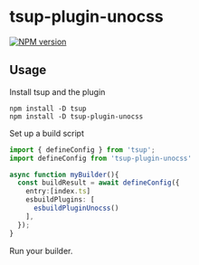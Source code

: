 # tsup-plugin-unocss

[![NPM version](https://img.shields.io/npm/v/tsup-plugin-unocss?color=a1b858&label=)](https://www.npmjs.com/package/tsup-plugin-unocss)


## Usage

Install tsup and the plugin

```shell
npm install -D tsup
npm install -D tsup-plugin-unocss
```

Set up a build script

```typescript
import { defineConfig } from 'tsup';
import defineConfig from 'tsup-plugin-unocss'

async function myBuilder(){
  const buildResult = await defineConfig({
    entry:[index.ts]
    esbuildPlugins: [
      esbuildPluginUnocss()
    ],
  });
}
```

Run your builder.
